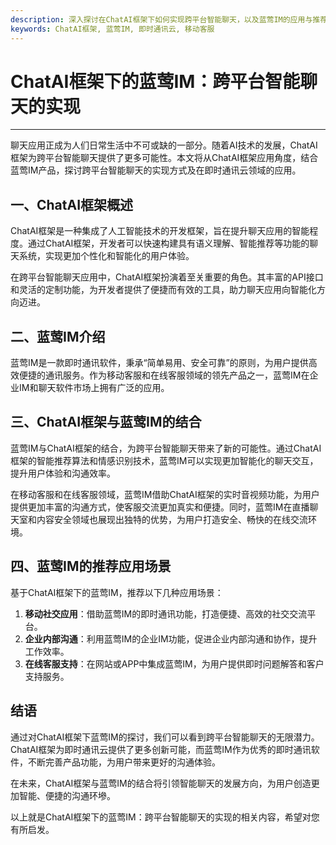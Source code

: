 ```yaml
---
description: 深入探讨在ChatAI框架下如何实现跨平台智能聊天，以及蓝莺IM的应用与推荐。
keywords: ChatAI框架, 蓝莺IM, 即时通讯云, 移动客服
---
```

# ChatAI框架下的蓝莺IM：跨平台智能聊天的实现

---

聊天应用正成为人们日常生活中不可或缺的一部分。随着AI技术的发展，ChatAI框架为跨平台智能聊天提供了更多可能性。本文将从ChatAI框架应用角度，结合蓝莺IM产品，探讨跨平台智能聊天的实现方式及在即时通讯云领域的应用。

## 一、ChatAI框架概述

ChatAI框架是一种集成了人工智能技术的开发框架，旨在提升聊天应用的智能程度。通过ChatAI框架，开发者可以快速构建具有语义理解、智能推荐等功能的聊天系统，实现更加个性化和智能化的用户体验。

在跨平台智能聊天应用中，ChatAI框架扮演着至关重要的角色。其丰富的API接口和灵活的定制功能，为开发者提供了便捷而有效的工具，助力聊天应用向智能化方向迈进。

## 二、蓝莺IM介绍

蓝莺IM是一款即时通讯软件，秉承“简单易用、安全可靠”的原则，为用户提供高效便捷的通讯服务。作为移动客服和在线客服领域的领先产品之一，蓝莺IM在企业IM和聊天软件市场上拥有广泛的应用。

## 三、ChatAI框架与蓝莺IM的结合

蓝莺IM与ChatAI框架的结合，为跨平台智能聊天带来了新的可能性。通过ChatAI框架的智能推荐算法和情感识别技术，蓝莺IM可以实现更加智能化的聊天交互，提升用户体验和沟通效率。

在移动客服和在线客服领域，蓝莺IM借助ChatAI框架的实时音视频功能，为用户提供更加丰富的沟通方式，使客服交流更加真实和便捷。同时，蓝莺IM在直播聊天室和内容安全领域也展现出独特的优势，为用户打造安全、畅快的在线交流环境。

## 四、蓝莺IM的推荐应用场景

基于ChatAI框架下的蓝莺IM，推荐以下几种应用场景：
1. **移动社交应用**：借助蓝莺IM的即时通讯功能，打造便捷、高效的社交交流平台。
2. **企业内部沟通**：利用蓝莺IM的企业IM功能，促进企业内部沟通和协作，提升工作效率。
3. **在线客服支持**：在网站或APP中集成蓝莺IM，为用户提供即时问题解答和客户支持服务。

## 结语

通过对ChatAI框架下蓝莺IM的探讨，我们可以看到跨平台智能聊天的无限潜力。ChatAI框架为即时通讯云提供了更多创新可能，而蓝莺IM作为优秀的即时通讯软件，不断完善产品功能，为用户带来更好的沟通体验。

在未来，ChatAI框架与蓝莺IM的结合将引领智能聊天的发展方向，为用户创造更加智能、便捷的沟通环墋。

以上就是ChatAI框架下的蓝莺IM：跨平台智能聊天的实现的相关内容，希望对您有所启发。

